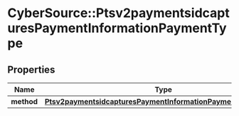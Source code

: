 # CyberSource::Ptsv2paymentsidcapturesPaymentInformationPaymentType

## Properties
Name | Type | Description | Notes
------------ | ------------- | ------------- | -------------
**method** | [**Ptsv2paymentsidcapturesPaymentInformationPaymentTypeMethod**](Ptsv2paymentsidcapturesPaymentInformationPaymentTypeMethod.md) |  | [optional] 


